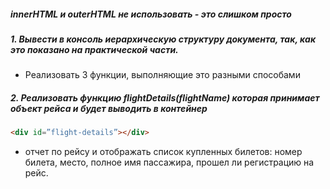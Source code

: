 ##### innerHTML и outerHTML не использовать - это слишком просто

##### 1. Вывести в консоль иерархическую структуру документа, так, как это показано на практической части.
- Реализовать 3 функции, выполняющие это разными способами

##### 2. Реализовать функцию flightDetails(flightName) которая принимает объект рейса и будет выводить в контейнер 
```HTML
<div id=”flight-details”></div>
``` 
- отчет по рейсу и отображать список купленных билетов: номер билета, место, полное имя пассажира, прошел ли регистрацию на рейс.